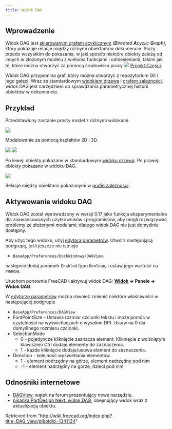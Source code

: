 ```yaml
---
title: Widok DAG
---
```

## Wprowadzenie

Widok DAG jest [skierowanym grafem acyklicznym](https://en.wikipedia.org/wiki/Directed_acyclic_graph) *(**D**irected **A**cyclic **G**raph)*, który pokazuje relacje między różnymi obiektami w dokumencie. Służy przede wszystkim do pokazania, w jaki sposób niektóre obiekty zależą od innych w złożonym modelu z wieloma funkcjami i odniesieniami, takimi jak te, które można utworzyć za pomocą środowiska pracy ![](/images/Workbench_PartDesign.svg) [Projekt Części](/PartDesign_Workbench/pl "PartDesign Workbench/pl").

Widok DAG przypomina graf, który można utworzyć z repozytorium Git i jego gałęzi. Wraz ze standardowym [widokiem drzewa](/Tree_view/pl "Tree view/pl") i [grafem zależności](/Std_DependencyGraph/pl "Std DependencyGraph/pl"), widok DAG jest narzędziem do sprawdzania parametrycznej historii obiektów w dokumencie.

## Przykład

Przedstawiony zostanie prosty model z różnymi widokami.

![](/images/FreeCAD_DAG_view_3D.png)

Modelowanie za pomocą kształtów 2D i 3D.

![](/images/FreeCAD_DAG_view_Tree_view.png) ![](/images/FreeCAD_DAG_view.png)

Po lewej: obiekty pokazane w standardowym [widoku drzewa](/Tree_view/pl "Tree view/pl"). Po prawej: obiekty pokazane w widoku DAG.

![](/images/FreeCAD_DAG_view_Std_DependencyGraph.png)

Relacje między obiektami pokazanymi w [grafie zależności](/Std_DependencyGraph/pl "Std DependencyGraph/pl").

## Aktywowanie widoku DAG

Widok DAG został wprowadzony w wersji 0.17 jako funkcja eksperymentalna dla zaawansowanych użytkowników i programistów, aby mogli rozwiązywać problemy ze złożonymi modelami; dlatego widok DAG nie jest domyślnie dostępny.

Aby użyć tego widoku, użyj [edytora parametrów](/Std_DlgParameter "Std DlgParameter"). Utwórz następującą podgrupę, jeśli jeszcze nie istnieje

* `BaseApp/Preferences/DockWindows/DAGView`.

następnie dodaj parametr `Enabled` typu `Boolean`, i ustaw jego wartość na `PRAWDA`.

Uruchom ponownie FreeCAD i aktywuj widok DAG: **[Widok](/Std_View_Menu "Std View Menu") → Panele → Widok DAG**.

W [edytorze parametrów](/Std_DlgParameter/pl "Std DlgParameter/pl") można również zmienić niektóre właściwości w następującej podgrupie

* `BaseApp/Preferences/DAGView`
* FontPointSize - Ustawia rozmiar czcionki tekstu i może pomóc w czytelności na wyświetlaczach o wysokim DPI. Ustaw na 0 dla domyślnego rozmiaru czcionki.
* SelectionMode
  + 0 - pojedyncze kliknięcie zaznacza element. Kliknięcie z wciśniętym klawiszem Ctrl dodaje elementy do zaznaczenia.
  + 1 - każde kliknięcie dodaje/usuwa element do zaznaczenia.
* Direction - kolejność wyświetlania elementów.
  + 1 - element podrzędny na górze, element nadrzędny pod nim
  + -1 - element nadrzędny na górze, dzieci pod nim

## Odnośniki internetowe

* [DAGView](https://forum.freecadweb.org/viewtopic.php?f=20&t=11276), wątek na forum prezentujący nowe narzędzie.
* [pisanka PartDesign Next: widok DAG](https://forum.freecadweb.org/viewtopic.php?t=15375), obejmujący widok wraz z aktualizacją obiektu.

Retrieved from "<http://wiki.freecad.org/index.php?title=DAG_view/pl&oldid=1341134>"